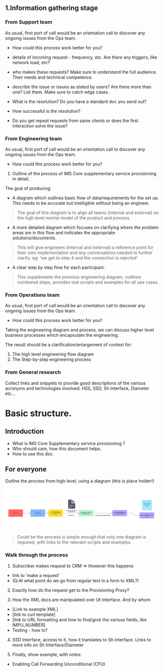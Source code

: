 

## 1.Information gathering stage

### From Support team
As usual, first port of call would be an orientation call to discover any ongoing issues from the Ops team. 
* How could this process work better for you?

* details of incoming request - frequency, etc. Are there any triggers, like network load, etc?
* who makes these requests? Make sure to understand the full audience. Their needs and technical competence.
* describe the issue or issues as stated by users? Are there more than one? List them. Make sure to catch edge cases.
* What is the resolution? Do you have a standard doc you send out?
* How successful is the resolution?
* Do you get repeat requests from same clients or does the first interaction solve the issue?

### From Engineering team
As usual, first port of call would be an orientation call to discover any ongoing issues from the Ops team. 
* How could this process work better for you?

1. Outline of the process of IMS Core supplementary service provisioning in detail. 

The goal of producing:
* A diagram which outlines basic flow of data/requirements for the set up. This needs to be accurate but intelligible without being an engineer. 
> The goal of this diagram is to align all teams (internal and external) on the high level mental model of the product and process.

* A more detailed diagram which focuses on clarifying where the problem areas are in this flow and indicates the appropriate solutions/documents.
> This will give engineers (internal and external) a reference point for their own implementation and any conversations needed to further clarify. eg: 'we get to step 4 and the connection is rejected'

* A clear step by step flow for each participant. 
> This supplements the previous engineering diagram, outlines numbered steps, provides test scripts and examples for all use cases.


### From Operations team
As usual, first port of call would be an orientation call to discover any ongoing issues from the Ops team. 
* How could this process work better for you?

Taking the engineering diagram and process, we can discuss higher level business processes which encapsulate the engineering. 

The result should be a clarification/enlargement of context for:
1. The high level engineering flow diagram
2. The Step-by-step engineering process


### From General research
Collect links and snippets to provide good descriptions of the various acronyms and technologies involved: HSS, SSD, Sh Interface, Diameter etc...


# Basic structure.

## Introduction
* What is IMS Core Supplementary service provisioning ? 
* Who should care, how this document helps.
* How to use this doc.

## For everyone
Outline the process from high level, using a diagram (this is place holder!)

![ Provisioning Supplementary Services ng-voice ](images/hss.png)

> Could be the process is simple enough that only one diagram is required, with links to the relevant scripts and examples. 

### Walk through the process 
1. Subscriber makes request to CRM => However this happens 
* link to 'make a request' 
* (Q:At what point do we go from regular text in a form to XML?)

2. Exactly how do the request get to the Provisioning Proxy? 

3. How the XML docs are manipulated over Ut Interface. And by whom 
* [Link to example XML] 
* [link to curl template]
* [link to URL formatting and how to find/grok the various fields, like IMPU_NUMBER]
* Testing - how to?

 
4. SSD Interface, access to it, how it translates to Sh Interface. Links to more info on Sh Interface/Diameter

5. Finally, show example, with notes:
* Enabling Call Forwarding Unconditional (CFU)
